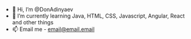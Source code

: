 - 👋 Hi, I’m @DonAdinyaev
- 🌱 I’m currently learning Java, HTML, CSS, Javascript, Angular, React and other things
- 📫 Email me - email@email.email
